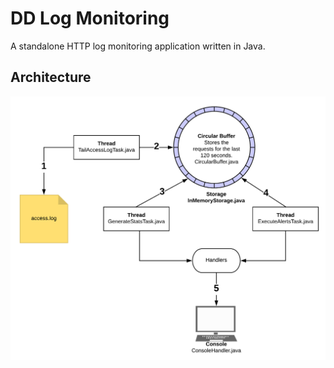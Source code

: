 # DD Log Monitoring

A standalone HTTP log monitoring application written in Java.

## Architecture

![DD Log Monitoring Architecture](/images/dd-log-monitoring.png)

